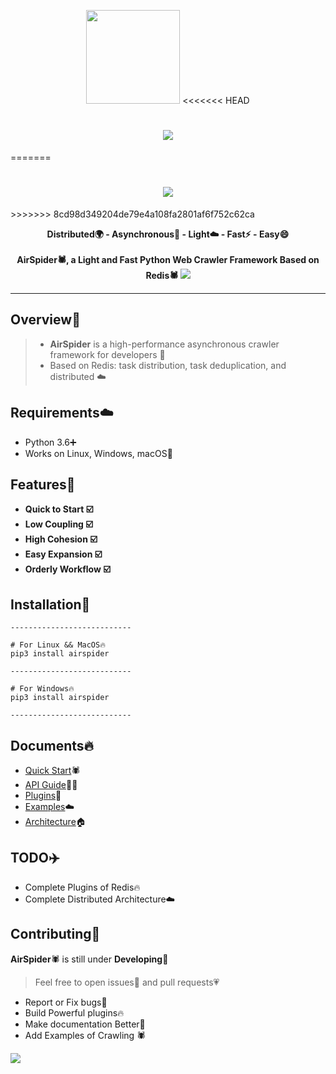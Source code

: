 <p align="center">
    <img src="https://picreso.oss-cn-beijing.aliyuncs.com/airs.png" width="150px">
<<<<<<< HEAD
    <h1 align="center"><img src="http://picreso.oss-cn-beijing.aliyuncs.com/font.png" /></h1>
=======
    <h1 align="center">
        <img src="http://picreso.oss-cn-beijing.aliyuncs.com/fonts.png" />
    </h1>
>>>>>>> 8cd98d349204de79e4a108fa2801af6f752c62ca
    <p align="center" style="font-weight:bold">
        Distributed🌍  -  Asynchronous🏃  -  Light☁️  -  Fast⚡️ - Easy😄
      <br>
       <br>
     		AirSpider🕷️, a Light and Fast Python Web Crawler Framework Based on Redis🕷️
      <img src="http://picreso.oss-cn-beijing.aliyuncs.com/airdemo.png">
</p>    


---

## Overview👀

> + **AirSpider** is a high-performance asynchronous crawler framework for developers 🚀
> + Based on Redis: task distribution, task deduplication, and distributed ☁️
>

## Requirements☁️

- Python 3.6➕
- Works on Linux, Windows, macOS🍎

## Features🌲

+ **Quick to Start ☑️**
+ **Low Coupling ☑️**
+ **High Cohesion ☑️**
+ **Easy Expansion ☑️**
+ **Orderly Workflow ☑️**

## Installation🔨

``` shell
---------------------------

# For Linux && MacOS🔥
pip3 install airspider

---------------------------

# For Windows🔥
pip3 install airspider

---------------------------
```

## Documents🔥

+ [Quick Start](#)🕷️
+ [API Guide](#)👨‍🎓
+ [Plugins](#)🔨
+ [Examples](#)☁️
+ [Architecture](https://github.com/xunzhuo/AirSpider/blob/master/Docs/architecture.md)🏠

## TODO✈️

+ Complete Plugins of Redis🔥
+ Complete Distributed Architecture☁️

## Contributing👬

**AirSpider**🕷️ is still under **Developing**🔨

> Feel free to open issues💬 and pull requests💗

- Report or Fix bugs🌈
- Build Powerful plugins🔥
- Make documentation Better📖
- Add Examples of Crawling 🕷️

![](http://picreso.oss-cn-beijing.aliyuncs.com/monkey.jpg)
